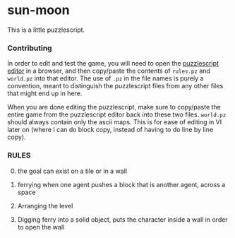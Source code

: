 sun-moon
========

This is a little puzzlescript.

### Contributing ###

In order to edit and test the game, you will need to open the [puzzlescript editor][0] in a browser,
and then copy/paste the contents of `rules.pz` and `world.pz` into that editor. The use of
`.pz` in the file names is purely a convention, meant to distinguish the puzzlescript files
from any other files that might end up in here.

When you are done editing the puzzlescript, make sure to copy/paste the entire game from
the puzzlescript editor back into these two files. `world.pz` should always contain only
the ascii maps. This is for ease of editing in VI later on (where I can do block copy,
instead of having to do line by line copy).

### RULES ###

0. the goal can exist on a tile or in a wall

1. ferrying
   when one agent pushes a block that is another agent, across a space

2. Arranging the level

3. Digging
   ferry into a solid object, puts the character inside a wall in order
   to open the wall

[0]: http://www.puzzlescript.net/editor.html
